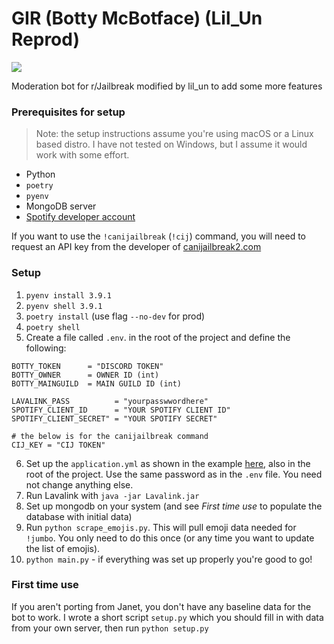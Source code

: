 # GIR (Botty McBotface) (Lil_Un Reprod)
![](https://media.discordapp.net/attachments/688121419980341282/787792406443458610/gggggggir.png)

Moderation bot for r/Jailbreak modified by lil_un to add some more features

### Prerequisites for setup
> Note: the setup instructions assume you're using macOS or a Linux based distro. I have not tested on Windows, but I assume it would work with some effort.
- Python
- `poetry`
- `pyenv`
- MongoDB server
- [Spotify developer account](https://developer.spotify.com/dashboard/)

If you want to use the `!canijailbreak` (`!cij`) command, you will need to request an API key from the developer of [canijailbreak2.com](https://canijailbreak2.com)
### Setup
1. `pyenv install 3.9.1`
2. `pyenv shell 3.9.1`
3. `poetry install` (use flag `--no-dev` for prod)
4. `poetry shell`
5. Create a file called `.env`. in the root of the project and define the following:

```
BOTTY_TOKEN      = "DISCORD TOKEN"
BOTTY_OWNER      = OWNER ID (int)
BOTTY_MAINGUILD  = MAIN GUILD ID (int)

LAVALINK_PASS          = "yourpasswwordhere"
SPOTIFY_CLIENT_ID      = "YOUR SPOTIFY CLIENT ID"
SPOTIFY_CLIENT_SECRET" = "YOUR SPOTIFY SECRET"

# the below is for the canijailbreak command
CIJ_KEY = "CIJ TOKEN"
```

6. Set up the `application.yml` as shown in the example [here](https://github.com/freyacodes/Lavalink/blob/master/LavalinkServer/application.yml.example ), also in the root of the project. Use the same password as in the `.env` file. You need not change anything else.
7. Run Lavalink with `java -jar Lavalink.jar`
8. Set up mongodb on your system (and see *First time use* to populate the database with initial data)
9. Run `python scrape_emojis.py`. This will pull emoji data needed for `!jumbo`. You only need to do this once (or any time you want to update the list of emojis).
10. `python main.py` - if everything was set up properly you're good to go!

### First time use

If you aren't porting from Janet, you don't have any baseline data for the bot to work. I wrote a short script `setup.py` which you should fill in with data from your own server, then run `python setup.py`
